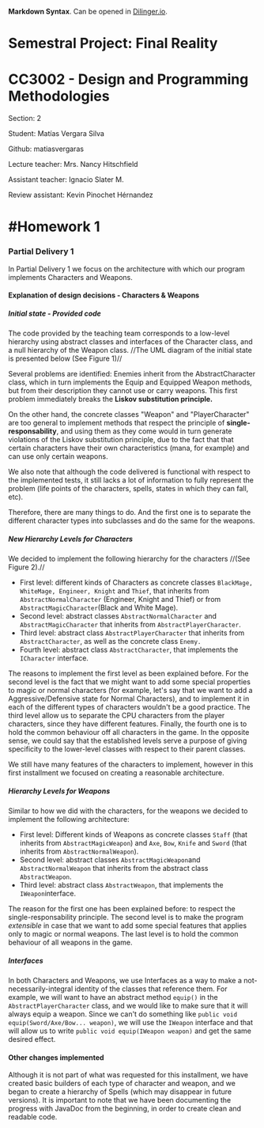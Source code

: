 **Markdown Syntax**. Can be opened in [Dilinger.io](https://dillinger.io).
# Semestral Project: Final Reality
# CC3002 - Design and Programming Methodologies
Section: 2

Student: Matías Vergara Silva

Github: matiasvergaras

Lecture teacher: Mrs. Nancy Hitschfield

Assistant teacher: Ignacio Slater M.

Review assistant: Kevin Pinochet Hérnandez

# #Homework 1 
### Partial Delivery 1
In Partial Delivery 1 we focus on the architecture with which our program implements Characters and Weapons.
#### Explanation of design decisions - Characters & Weapons

##### Initial state - Provided code
The code provided by the teaching team corresponds to a low-level hierarchy using abstract classes and interfaces of the Character class, and a null hierarchy of the Weapon class. //The UML diagram of the initial state is presented below (See Figure 1)//

Several problems are identified: Enemies inherit from the AbstractCharacter class, which in turn implements the Equip and Equipped Weapon methods, but from their description they cannot use or carry weapons. This first problem immediately breaks the **Liskov substitution principle.**

On the other hand, the concrete classes "Weapon" and "PlayerCharacter" are too general to implement methods that respect the principle of **single-responsability**, and using them as they come would in turn generate violations of the Liskov substitution principle, due to the fact that that certain characters have their own characteristics (mana, for example) and can use only certain weapons.

We also note that although the code delivered is functional with respect to the implemented tests, it still lacks a lot of information to fully represent the problem (life points of the characters, spells, states in which they can fall, etc).

Therefore, there are many things to do. And the first one is to separate the different character types into subclasses and do the same for the weapons.

##### New Hierarchy Levels for Characters
We decided to implement the following hierarchy for the characters //(See Figure 2).//
- First level: different kinds of Characters as concrete classes ``BlackMage, WhiteMage, Engineer, Knight`` and  ``Thief``, that inherits from ``AbstractNormalCharacter`` (Engineer, Knight and Thief) or from ``AbstractMagicCharacter``(Black and White Mage). 
- Second level: abstract classes ``AbstractNormalCharacter`` and ``AbstractMagicCharacter`` that inherits from ``AbstractPlayerCharacter``. 
- Third level: abstract class ``AbstractPlayerCharacter`` that inherits from ``AbstractCharacter``, as well as the concrete class ``Enemy.``
- Fourth level: abstract class ``AbstractCharacter``, that implements the ``ICharacter`` interface. 

The reasons to implement the first level as been explained before. For the second level is the fact that we might want to add some special properties to magic or normal characters (for example, let's say that we want to add a Aggressive/Defensive state for Normal Characters), and to implement it in each of the different types of characters wouldn't be a good practice. The third level allow us to separate the CPU characters from the player characters, since they have different features. Finally, the fourth one is to hold the common behaviour off all characters in the game. In the opposite sense, we could say that the established levels serve a purpose of giving specificity to the lower-level classes with respect to their parent classes.

We still have many features of the characters to implement, however in this first installment we focused on creating a reasonable architecture.

##### Hierarchy Levels for Weapons
Similar to how we did with the characters, for the weapons we decided to implement the following architecture:
- First level: Different kinds of Weapons as concrete classes ``Staff`` (that inherits from ``AbstractMagicWeapon``) and ``Axe``, ``Bow``, ``Knife`` and ``Sword`` (that inherits from ``AbstractNormalWeapon``).
- Second level: abstract classes ``AbstractMagicWeapon``and ``AbstractNormalWeapon`` that inherits from the abstract class ``AbstractWeapon``.
- Third level: abstract class ``AbstractWeapon``, that implements the ``IWeapon``interface.

The reason for the first one has been explained before: to respect the single-responsability principle. The second level is to make the program *extensible* in case that we want to add some special features that applies only to magic or normal weapons. The last level is to hold the common behaviour of all weapons in the game.

##### Interfaces
In both Characters and Weapons, we use Interfaces as a way to make a not-necessarily-integral identity of the classes that reference them. For example, we will want to have an abstract method ``equip()`` in the ``AbstractPlayerCharacter`` class, and we would like to make sure that it will always equip a weapon. Since we can't do something like ``public void equip(Sword/Axe/Bow... weapon)``, we will use the ``IWeapon`` interface and that will allow us to write ``public void equip(IWeapon weapon)`` and get the same desired effect.

#### Other changes implemented
Although it is not part of what was requested for this installment, we have created basic builders of each type of character and weapon, and we began to create a hierarchy of Spells (which may disappear in future versions). It is important to note that we have been documenting the progress with JavaDoc from the beginning, in order to create clean and readable code.


